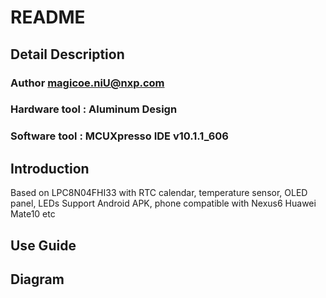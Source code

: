 # README

## Detail Description
### Author  magicoe.niU@nxp.com

### Hardware tool : Aluminum Design
### Software tool : MCUXpresso IDE v10.1.1_606


## Introduction
Based on LPC8N04FHI33 with RTC calendar, temperature sensor, OLED panel, LEDs
Support Android APK, phone compatible with 
Nexus6
Huawei Mate10
etc

## Use Guide

## Diagram


